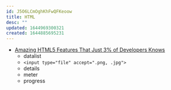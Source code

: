```yaml
---
id: J5O6LCmOghKhFwQFKeoow
title: HTML
desc: ""
updated: 1644969300321
created: 1644885695231
---
```


- [Amazing HTML5 Features That Just 3% of Developers Knows](https://halimshams.medium.com/amazing-html5-features-that-just-3-of-developers-knows-easy-and-surprising-ac67ff598162)
  - datalist
  - `<input type="file" accept=".png, .jpg">`
  - details
  - meter
  - progress
